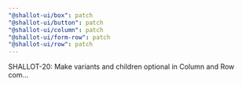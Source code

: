 ```yaml
---
"@shallot-ui/box": patch
"@shallot-ui/button": patch
"@shallot-ui/column": patch
"@shallot-ui/form-row": patch
"@shallot-ui/row": patch
---
```


SHALLOT-20: Make variants and children optional in Column and Row com…
